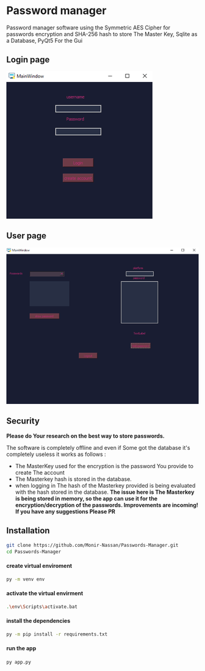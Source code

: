 # Password manager
Password manager software using the Symmetric AES Cipher for passwords encryption and SHA-256 hash to store The Master Key, Sqlite as a Database, PyQt5 For the Gui

## Login page
![alt text](https://github.com/Monir-Nassan/Passwords-Manager/blob/main/assets/Longin_page.png?raw=true) 
## User page
![alt text](https://github.com/Monir-Nassan/Passwords-Manager/blob/main/assets/User_page.png?raw=true)


## Security
**Please do Your research on the best way to store passwords.**

The software is completely offline and even if Some got the database it's completely useless it works as follows :

- The MasterKey used for the encryption is the password You provide to create The account
- The Masterkey hash is stored in the database.
- when logging in The hash of the Masterkey provided is being evaluated with the hash stored in the database.
**The issue here is The Masterkey is being stored in memory, so the app can use it for the encryption/decryption of the passwords. Improvements are incoming! If you have any suggestions Please PR**

## Installation
```sh
git clone https://github.com/Monir-Nassan/Passwords-Manager.git
cd Passwords-Manager
```

#### create virtual enviroment
```sh
py -m venv env
```


#### activate the virtual envirment
```sh
.\env\Scripts\activate.bat
```

#### install the dependencies
```sh
py -m pip install -r requirements.txt
```

#### run the app
```sh
py app.py
```




